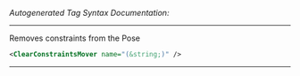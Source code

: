 <!-- THIS IS AN AUTOGENERATED FILE: Don't edit it directly, instead change the schema definition in the code itself. -->

_Autogenerated Tag Syntax Documentation:_

---
Removes constraints from the Pose

```xml
<ClearConstraintsMover name="(&string;)" />
```



---
